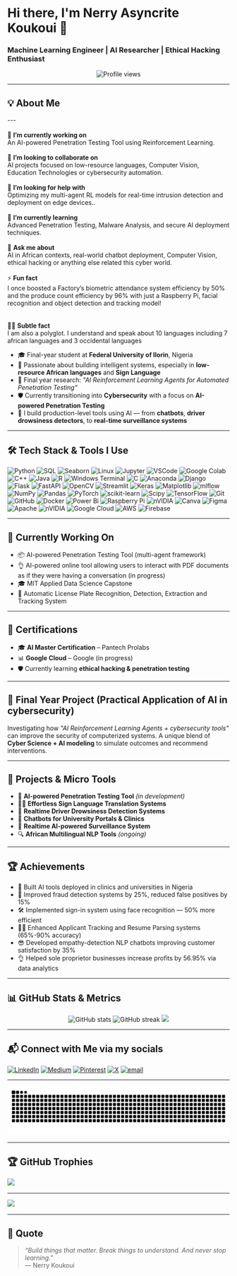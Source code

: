 # Hi there, I'm Nerry Asyncrite Koukoui 👋

### Machine Learning Engineer | AI Researcher | Ethical Hacking Enthusiast

<p align="center">
  <img src="https://komarev.com/ghpvc/?username=Nerry-AXL&style=flat-square&color=blue" alt="Profile views"/>
</p>

---

## 💡 About Me


---<br><br>🔭 **I’m currently working on**<br>An AI-powered Penetration Testing Tool using Reinforcement Learning.<br><br>👯 **I’m looking to collaborate on**<br>AI projects focused on low-resource languages, Computer Vision, Education Technologies or cybersecurity automation.<br><br>🤝 **I’m looking for help with**<br>Optimizing my multi-agent RL models for real-time intrusion detection and deployment on edge devices..<br><br>🌱 **I’m currently learning**<br>Advanced Penetration Testing, Malware Analysis, and secure AI deployment techniques.<br><br>💬 **Ask me about**<br>AI in African contexts, real-world chatbot deployment, Computer Vision, ethical hacking or anything else related this cyber world.<br><br>⚡ **Fun fact**<br>I once boosted a Factory’s biometric attendance system efficiency by 50% and the produce count efficiency by 96% with just a Raspberry Pi, facial recognition and object detection and tracking model!<br> <br><br> 🐦‍🔥 **Subtle fact**<br>I am also a polyglot. I understand and speak about 10 languages including 7 african languages and 3 occidental languages 

- 🎓 Final-year student at **Federal University of Ilorin**, Nigeria  
- 🤖 Passionate about building intelligent systems, especially in **low-resource African languages** and **Sign Language**  
- 🔬 Final year research: *"AI Reinforcement Learning Agents for Automated Penetration Testing"*  
- 🛡️ Currently transitioning into **Cybersecurity** with a focus on **AI-powered Penetration Testing**  
- 🧠 I build production-level tools using AI — from **chatbots**, **driver drowsiness detectors**, to **real-time surveillance systems**

---

## 🛠️ Tech Stack & Tools I Use

![Python](https://img.shields.io/badge/-Python-05122A?style=flat&logo=python) 
![SQL](https://img.shields.io/badge/-SQL-4479A1?style=flat&logo=MySQL)
![Seaborn](https://img.shields.io/badge/-Seaborn-3776AB?style=flat&logo=python)
![Linux](https://img.shields.io/badge/-Linux-FCC624?style=flat&logo=linux)
![Jupyter](https://img.shields.io/badge/-Jupyter-F37626?style=flat&logo=jupyter)
![VSCode](https://img.shields.io/badge/-VSCode-007ACC?style=flat&logo=visual-studio-code)
![Google Colab](https://img.shields.io/badge/-Google%20Colab-F9AB00?style=flat&logo=google-colab)
![C++](https://img.shields.io/badge/c++-%2300599C.svg?style=flat&logo=c%2B%2B&logoColor=white)
![Java](https://img.shields.io/badge/java-%23ED8B00.svg?style=flat&logo=openjdk&logoColor=white)
![R](https://img.shields.io/badge/r-%23276DC3.svg?style=flat&logo=r&logoColor=white)
![Windows Terminal](https://img.shields.io/badge/Windows%20Terminal-%234D4D4D.svg?style=flat&logo=windows-terminal&logoColor=white) 
![C](https://img.shields.io/badge/c-%2300599C.svg?style=flat&logo=c&logoColor=white)
![Anaconda](https://img.shields.io/badge/Anaconda-%2344A833.svg?style=flat&logo=anaconda&logoColor=white) 
![Django](https://img.shields.io/badge/django-%23092E20.svg?style=flat&logo=django&logoColor=white)
![Flask](https://img.shields.io/badge/flask-%23000.svg?style=flat&logo=flask&logoColor=white) 
![FastAPI](https://img.shields.io/badge/FastAPI-005571?style=flat&logo=fastapi)
![OpenCV](https://img.shields.io/badge/opencv-%23white.svg?style=flat&logo=opencv&logoColor=white) 
![Streamlit](https://img.shields.io/badge/Streamlit-%23FE4B4B.svg?style=flat&logo=streamlit&logoColor=white)
![Keras](https://img.shields.io/badge/Keras-%23D00000.svg?style=flat&logo=Keras&logoColor=white) 
![Matplotlib](https://img.shields.io/badge/Matplotlib-%23ffffff.svg?style=flat&logo=Matplotlib&logoColor=black)
![mlflow](https://img.shields.io/badge/mlflow-%23d9ead3.svg?style=flat&logo=numpy&logoColor=blue) 
![NumPy](https://img.shields.io/badge/numpy-%23013243.svg?style=flat&logo=numpy&logoColor=white)
![Pandas](https://img.shields.io/badge/pandas-%23150458.svg?style=flat&logo=pandas&logoColor=white) 
![PyTorch](https://img.shields.io/badge/PyTorch-%23EE4C2C.svg?style=flat&logo=PyTorch&logoColor=white)
![scikit-learn](https://img.shields.io/badge/scikit--learn-%23F7931E.svg?style=flat&logo=scikit-learn&logoColor=white) 
![Scipy](https://img.shields.io/badge/SciPy-%230C55A5.svg?style=flat&logo=scipy&logoColor=%white)
![TensorFlow](https://img.shields.io/badge/TensorFlow-%23FF6F00.svg?style=flat&logo=TensorFlow&logoColor=white) 
![Git](https://img.shields.io/badge/git-%23F05033.svg?style=flat&logo=git&logoColor=white)
![GitHub](https://img.shields.io/badge/github-%23121011.svg?style=flat&logo=github&logoColor=white) 
![Docker](https://img.shields.io/badge/docker-%230db7ed.svg?style=flat&logo=docker&logoColor=white)
![Power Bi](https://img.shields.io/badge/power_bi-F2C811?style=flat&logo=powerbi&logoColor=black) 
![Raspberry Pi](https://img.shields.io/badge/-Raspberry_Pi-C51A4A?style=flat&logo=Raspberry-Pi)
![nVIDIA](https://img.shields.io/badge/nVIDIA-%2376B900.svg?style=flat&logo=nVIDIA&logoColor=white) 
![Canva](https://img.shields.io/badge/Canva-%2300C4CC.svg?style=flat&logo=Canva&logoColor=white)
![Figma](https://img.shields.io/badge/figma-%23F24E1E.svg?style=flat&logo=figma&logoColor=white)  
![Apache](https://img.shields.io/badge/apache-%23D42029.svg?style=flat&logo=apache&logoColor=white)
![nVIDIA](https://img.shields.io/badge/cuda-000000.svg?style=flat&logo=nVIDIA&logoColor=green) 
![Google Cloud](https://img.shields.io/badge/GoogleCloud-%234285F4.svg?style=flat&logo=google-cloud&logoColor=white)
![AWS](https://img.shields.io/badge/AWS-%23FF9900.svg?style=flat&logo=amazon-aws&logoColor=white) 
![Firebase](https://img.shields.io/badge/firebase-%23039BE5.svg?style=flat&logo=firebase)

---

## 🧪 Currently Working On

- 📦 AI-powered Penetration Testing Tool (multi-agent framework)  
- 👌 AI-powered online tool allowing users to interact with PDF documents as if they were having a conversation (in progress)  
- 🎓 MIT Applied Data Science Capstone   
- 🚀 Automatic License Plate Recognition, Detection, Extraction and Tracking System  

---

## 📜 Certifications

- 🎓 **AI Master Certification** – Pantech Prolabs  
- 📊 **Google Cloud** – Google (in progress)    
- 🛡️ Currently learning **ethical hacking & penetration testing**

---

## 🧪 Final Year Project (Practical Application of AI in cybersecurity)

Investigating how *"AI Reinforcement Learning Agents + cybersecurity tools"* can improve the security of computerized systems. A unique blend of **Cyber Science + AI modeling** to simulate outcomes and recommend interventions.

---

## 🚀 Projects & Micro Tools

- 🔐 **AI-powered Penetration Testing Tool** *(in development)*  
- 🤟🏾 **Effortless Sign Language Translation Systems**  
- 🧠 **Realtime Driver Drowsiness Detection Systems**  
- 💬 **Chatbots for University Portals & Clinics**  
- 🔎 **Realtime AI-powered Surveillance System**  
- 🔍 **African Multilingual NLP Tools** *(ongoing)*  

---

## 🏆 Achievements

- 🥇 Built AI tools deployed in clinics and universities in Nigeria  
- 🎯 Improved fraud detection systems by 25%, reduced false positives by 15%  
- 🛠️ Implemented sign-in system using face recognition — 50% more efficient  
- 🐦‍🔥 Enhanced Applicant Tracking and Resume Parsing systems (65%-90% accuracy)  
- 😎 Developed empathy-detection NLP chatbots improving customer satisfaction by 35%  
- 👌 Helped sole proprietor businesses increase profits by 56.95% via data analytics  

---

## 📊 GitHub Stats & Metrics

<p align="center">
  <img src="https://github-readme-stats.vercel.app/api?username=Nerry-AXL&show_icons=true&theme=radical" alt="GitHub stats" />
  <img src="https://github-readme-streak-stats.herokuapp.com/?user=Nerry-AXL&theme=dark" alt="GitHub streak" />
  <img src="https://github-readme-stats.vercel.app/api/top-langs/?username=Nerry-AXL&layout=compact&theme=radical" />
</p>

---
## 📬 Connect with Me via my socials
  
[![LinkedIn](https://img.shields.io/badge/LinkedIn-%230077B5.svg?logo=linkedin&logoColor=white)](https://www.linkedin.com/in/nerry-koukoui/) [![Medium](https://img.shields.io/badge/Medium-12100E?logo=medium&logoColor=white)](https://medium.com/@knerryasyncrite) [![Pinterest](https://img.shields.io/badge/Pinterest-%23E60023.svg?logo=Pinterest&logoColor=white)](https://uk.pinterest.com/knerryasyncrite) [![X](https://img.shields.io/badge/X-black.svg?logo=X&logoColor=white)](https://x.com/https://x.com/I_Am_Nerry) [![email](https://img.shields.io/badge/Email-D14836?logo=gmail&logoColor=white)](mailto:knerryasyncrite@gmail.com) 

---

<!-- Snake Animation -->
<div align="center">
    
  ![snake gif](https://github.com/TechnologyHell/TechnologyHell/blob/output/github-snake-dark.svg)
</div>


---

## 🏆 GitHub Trophies
![](https://github-profile-trophy.vercel.app/?username=Nerry-AXL&theme=radical&no-frame=false&no-bg=true&margin-w=4)

---
[![](https://visitcount.itsvg.in/api?id=Nerry-AXL&icon=0&color=0)](https://visitcount.itsvg.in)

---
## 💬 Quote

> _“Build things that matter. Break things to understand. And never stop learning.”_  
> — Nerry Koukoui
